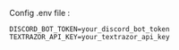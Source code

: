 Config .env file : 
```
DISCORD_BOT_TOKEN=your_discord_bot_token
TEXTRAZOR_API_KEY=your_textrazor_api_key
```